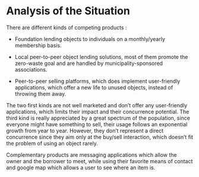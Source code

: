 # Analysis of the Situation

There are different kinds of competing products : 

- Foundation lending objects to individuals on a monthly/yearly membership basis.

- Local peer-to-peer object lending solutions, most of them promote the zero-waste goal and are handled by municipality-sponsored associations.

- Peer-to-peer selling platforms, which does implement user-friendly applications, which offer a new life to unused objects, instead of throwing them away.

The two first kinds are not well marketed and don’t offer any user-friendly applications, which limits their impact and their concurrence potential.
The third kind is really appreciated by a great spectrum of the population, since everyone might have something to sell, their usage follows an exponential growth from year to year. However, they don’t represent a direct concurrence since they aim only at the buy/sell interaction, which doesn’t fit the problem of using an object rarely.

Complementary products are messaging applications which allow the owner and the borrower to meet, while using their favorite means of contact and google map which allows a user to see where an item is.


[comment]: <> (*What are the competing products in the market today?*)

[comment]: <> (*What are the complementary products in the market today?*)

